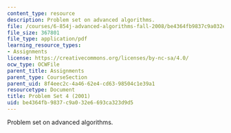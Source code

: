 ```yaml
---
content_type: resource
description: Problem set on advanced algorithms.
file: /courses/6-854j-advanced-algorithms-fall-2008/be4364fb9837c9a032e6693ca323d9d5_homework4.pdf
file_size: 367801
file_type: application/pdf
learning_resource_types:
- Assignments
license: https://creativecommons.org/licenses/by-nc-sa/4.0/
ocw_type: OCWFile
parent_title: Assignments
parent_type: CourseSection
parent_uid: 8f4eec2c-4a46-62e4-cd63-98504c1e39a1
resourcetype: Document
title: Problem Set 4 (2001)
uid: be4364fb-9837-c9a0-32e6-693ca323d9d5
---
```

Problem set on advanced algorithms.